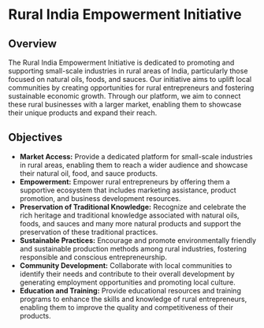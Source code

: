 # Rural India Empowerment Initiative



## Overview

The Rural India Empowerment Initiative is dedicated to promoting and supporting small-scale industries in rural areas of India, particularly those focused on natural oils, foods, and sauces. Our initiative aims to uplift local communities by creating opportunities for rural entrepreneurs and fostering sustainable economic growth. Through our platform, we aim to connect these rural businesses with a larger market, enabling them to showcase their unique products and expand their reach.

## Objectives

- **Market Access:** Provide a dedicated platform for small-scale industries in rural areas, enabling them to reach a wider audience and showcase their natural oil, food, and sauce products.
- **Empowerment:** Empower rural entrepreneurs by offering them a supportive ecosystem that includes marketing assistance, product promotion, and business development resources.
- **Preservation of Traditional Knowledge:** Recognize and celebrate the rich heritage and traditional knowledge associated with natural oils, foods, and sauces and many more natural products and support the preservation of these traditional practices.
- **Sustainable Practices:** Encourage and promote environmentally friendly and sustainable production methods among rural industries, fostering responsible and conscious entrepreneurship.
- **Community Development:** Collaborate with local communities to identify their needs and contribute to their overall development by generating employment opportunities and promoting local culture.
- **Education and Training:** Provide educational resources and training programs to enhance the skills and knowledge of rural entrepreneurs, enabling them to improve the quality and competitiveness of their products.





